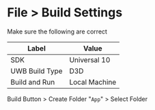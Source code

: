 # File > Build Settings

Make sure the following are correct

| Label | Value |
| - | - |
| SDK | Universal 10 |
| UWB Build Type | D3D |
| Build and Run | Local Machine |

Build Button > Create Folder "`App`" > Select Folder